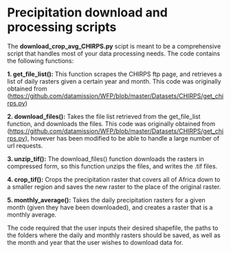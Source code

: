 # Precipitation download and processing scripts

The **download_crop_avg_CHIRPS.py** scipt is meant to be a comprehensive script that handles most of your data processing needs. The code contains the following functions:

**1. get_file_list():** This function scrapes the CHIRPS ftp page, and retrieves a list of daily rasters given a certain year and month. This code was originally obtained from (https://github.com/datamission/WFP/blob/master/Datasets/CHIRPS/get_chirps.py)

**2. download_files():** Takes the file list retrieved from the get_file_list function, and downloads the files. This code was originally obtained from (https://github.com/datamission/WFP/blob/master/Datasets/CHIRPS/get_chirps.py), however has been modified to be able to handle a large number of url requests.

**3. unzip_tif():** The download_files() function downloads the rasters in compressed form, so this function unzips the files, and writes the .tif files.

**4. crop_tif():** Crops the precipitation raster that covers all of Africa down to a smaller region and saves the new raster to the place of the original raster.

**5. monthly_average():** Takes the daily precipitation rasters for a given month (given they have been downloaded), and creates a raster that is a monthly average.

The code required that the user inputs their desired shapefile, the paths to the folders where the daily and monthly rasters should be saved, as well as the month and year that the user wishes to download data for. 
